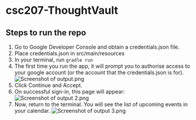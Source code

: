 # csc207-ThoughtVault

## Steps to run the repo

1. Go to Google Developer Console and obtain a credentials.json file.
2. Place credentials.json in src/main/resources
3. In your terminal, run `gradle run`
4. The first time you run the app, it will prompt you to authorise access to your google account (or the account that the credentials.json is for).
![Screenshot of output.png](..%2F..%2F..%2F..%2FUofT%20Documents%2Fsecond%20year%2FCSC207%2FScreenshot%20of%20output.png)
5. Click Continue and Accept.
6. On successful sign-in, this page will appear: ![Screenshot of output 2.png](..%2F..%2F..%2F..%2FUofT%20Documents%2Fsecond%20year%2FCSC207%2FScreenshot%20of%20output%202.png)
7. Now, return to the terminal. You will see the list of upcoming events in your calendar. 
![Screenshot of output 3.png](..%2F..%2F..%2F..%2FUofT%20Documents%2Fsecond%20year%2FCSC207%2FScreenshot%20of%20output%203.png)